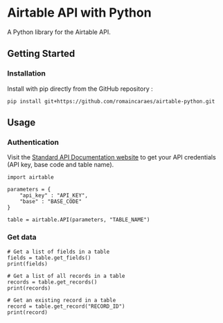 # Airtable API with Python

A Python library for the Airtable API.

## Getting Started

### Installation

Install with pip directly from the GitHub repository :

    pip install git+https://github.com/romaincaraes/airtable-python.git

## Usage

### Authentication

Visit the [Standard API Documentation website](https://airtable.com/api) to get your API credentials (API key, base code and table name).

    import airtable

    parameters = {
        "api_key" : "API_KEY",
        "base" : "BASE_CODE"
    }

    table = airtable.API(parameters, "TABLE_NAME")
    
### Get data

	# Get a list of fields in a table
    fields = table.get_fields()
    print(fields)

	# Get a list of all records in a table
    records = table.get_records()
    print(records)
    
	# Get an existing record in a table
    record = table.get_record("RECORD_ID")
    print(record)
